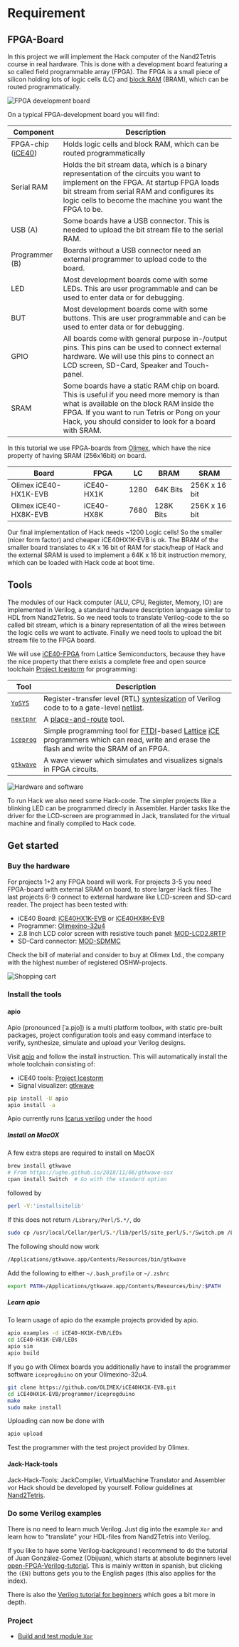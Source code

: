# Requirement

## FPGA-Board

In this project we will implement the Hack computer of the Nand2Tetris course in real hardware.
This is done with a development board featuring a so called field programmable array (FPGA).
The FPGA is a small piece of silicon holding lots of logic cells (LC) and [block RAM](https://nandland.com/lesson-15-what-is-a-block-ram-bram/) (BRAM), which can be routed programmatically.

![FPGA development board](images/FPGA.png)

On a typical FPGA-development board you will find:

|Component | Description|
|-|-|
|FPGA-chip ([iCE40](https://en.wikipedia.org/wiki/ICE_(FPGA)#iCE40_(40_nm))) | Holds logic cells and block RAM, which can be routed programmatically |
|Serial RAM | Holds the bit stream data, which is a binary representation of the circuits you want to implement on the FPGA.  At startup FPGA loads bit stream from serial RAM and configures its logic cells to become the machine you want the FPGA to be. |
| USB (A) | Some boards have a USB connector. This is needed to upload the bit stream file to the serial RAM. |
| Programmer (B) | Boards without a USB connector need an external programmer to upload code to the board. |
| LED | Most development boards come with some LEDs. This are user programmable and can be used to enter data or for debugging. |
| BUT | Most development boards come with some buttons. This are user programmable and can be used to enter data or for debugging. |
| GPIO | All boards come with general purpose in-/output pins. This pins can be used to connect external hardware. We will use this pins to connect an LCD screen, SD-Card, Speaker and Touch-panel. |
| SRAM | Some boards have a static RAM chip on board.  This is useful if you need more memory is than what is available on the block RAM inside the FPGA. If you want to run Tetris or Pong on your Hack, you should consider to look for a board with SRAM. |

In this tutorial we use FPGA-boards from [Olimex](https://www.olimex.com), which have the nice property of having SRAM (256x16bit) on board.

|Board|FPGA|LC|BRAM|SRAM|
|--|---|--|--|--|
|Olimex iCE40-HX1K-EVB|iCE40-HX1K|1280|64K Bits|256K x 16 bit|
|Olimex iCE40-HX8K-EVB|iCE40-HX8K|7680|128K Bits|256K x 16 bit|

Our final implementation of Hack needs ~1200 Logic cells!
So the smaller (nicer form factor) and cheaper iCE40HX1K-EVB is ok.
The BRAM of the smaller board translates to 4K x 16 bit of RAM for stack/heap of Hack and the external SRAM is used to implement a 64K x 16 bit instruction memory, which can be loaded with Hack code at boot time.

## Tools

The modules of our Hack computer (ALU, CPU, Register, Memory, IO) are implemented in Verilog, a standard hardware description language similar to HDL from Nand2Tetris.
So we need tools to translate Verilog-code to the so called bit stream, which is a binary representation of all the wires between the logic cells we want to activate.
Finally we need tools to upload the bit stream file to the FPGA board.

We will use [iCE40-FPGA](https://en.wikipedia.org/wiki/ICE_(FPGA)#iCE40_(40_nm)) from Lattice Semiconductors, because they have the nice property that there exists a complete free and open source toolchain [Project Icestorm](http://www.clifford.at/icestorm/) for programming:

| Tool | Description |
|-|-|
|[`YoSYS`](https://yosyshq.net/yosys/) | Register-transfer level (RTL) [syntesization](https://www.fpga4fun.com/FPGAsoftware5.html) of Verilog code to  to a gate-level [netlist](https://en.wikipedia.org/wiki/Netlist).|
|[`nextpnr`](https://github.com/YosysHQ/nextpnr) | A [place-and-route](https://www.fpga4fun.com/FPGAsoftware5.html) tool.|
| [`iceprog`](https://hedmen.org/icestorm-doc/icestorm.html#iceprog-Invocation) | Simple programming tool for [FTDI](https://ftdichip.com)-based [Lattice](https://www.latticesemi.com) [iCE](https://en.wikipedia.org/wiki/ICE_(FPGA)) programmers which can read, write and erase the flash and write the SRAM of an FPGA.|
| [`gtkwave`](http://gtkwave.sourceforge.net) | A wave viewer which simulates and visualizes signals in FPGA circuits.|

![Hardware and software](images/soft.png)

To run Hack we also need some Hack-code. The simpler projects like a blinking LED can be programmed direcly in Assembler. Harder tasks like the driver for the LCD-screen are programmed in Jack, translated for the virtual machine and finally compiled to Hack code.

## Get started

### Buy the hardware

For projects 1+2 any FPGA board will work.
For projects 3-5 you need FPGA-board with external SRAM on board, to store larger Hack files.
The last projects 6-9 connect to external hardware like  LCD-screen and SD-card reader.
The project has been tested with:

* iCE40 Board: [iCE40HX1K-EVB](https://www.Olimex.com/Products/FPGA/iCE40/) or [iCE40HX8K-EVB](https://www.Olimex.com/Products/FPGA/iCE40/)
* Programmer: [Olimexino-32u4](https://www.Olimex.com/Products/Duino/AVR/OLIMEXINO-32U4/open-source-hardware)
* 2.8 Inch LCD color screen with resistive touch panel: [MOD-LCD2.8RTP](https://www.Olimex.com/Products/Modules/LCD/MOD-LCD2-8RTP)
* SD-Card connector: [MOD-SDMMC](https://www.Olimex.com/Products/Modules/Interface/MOD-SDMMC/open-source-hardware)

Check the bill of material and consider to buy at Olimex Ltd., the company with the highest number of registered OSHW-projects.

![Shopping cart](images/BOM.png)

### Install the tools

#### apio

Apio (pronounced [ˈa.pjo]) is a multi platform toolbox, with static pre-built packages, project configuration tools and easy command interface to verify, synthesize, simulate and upload your Verilog designs.

 Visit [apio](https://github.com/FPGAwars/apio) and follow the install instruction.
 This will automatically install the whole toolchain consisting of:

* iCE40 tools: [Project Icestorm](http://www.clifford.at/icestorm/)
* Signal visualizer: [gtkwave](http://gtkwave.sourceforge.net/)

```bash
pip install -U apio
apio install -a
```

Apio currently runs [Icarus verilog](https://iverilog.fandom.com/wiki/Main_Page) under the hood

##### Install on MacOX

A few extra steps are required to install on MacOX

```bash
brew install gtkwave
# From https://ughe.github.io/2018/11/06/gtkwave-osx
cpan install Switch  # Go with the standard option
```

followed by

```bash
perl -V:'installsitelib'
```

If this does not return `/Library/Perl/5.*/`, do

```bash
sudo cp /usr/local/Cellar/perl/5.*/lib/perl5/site_perl/5.*/Switch.pm /Library/Perl/5.*/
```

The following should now work

```bash
/Applications/gtkwave.app/Contents/Resources/bin/gtkwave
```

Add the following to either `~/.bash_profile` or `~/.zshrc`

```bash
export PATH=/Applications/gtkwave.app/Contents/Resources/bin/:$PATH
```

##### Learn apio

To learn usage of apio do the example projects provided by apio.

```bash
apio examples -d iCE40-HX1K-EVB/LEDs
cd iCE40-HX1K-EVB/LEDs
apio sim
apio build
```

If you go with Olimex boards you additionally have to install the programmer software `iceprogduino` on your Olimexino-32u4.

```bash
git clone https://github.com/OLIMEX/iCE40HX1K-EVB.git
cd iCE40HX1K-EVB/programmer/iceprogduino
make
sudo make install
```

Uploading can now be done with

```bash
apio upload
```

Test the programmer with the test project provided by Olimex.

#### Jack-Hack-tools

Jack-Hack-Tools: JackCompiler, VirtualMachine Translator and Assembler vor Hack should be developed by yourself.
Follow guidelines at [Nand2Tetris](https://www.Nand2Tetris.org/).

### Do some Verilog examples

There is no need to learn much Verilog.
Just dig into the example `Xor` and learn how to "translate" your HDL-files from Nand2Tetris into Verilog.

If you like to have some Verilog-background I recommend to do the tutorial of Juan González-Gomez (Obijuan), which starts at absolute beginners level [open-FPGA-Verilog-tutorial](https://github.com/Obijuan/open-fpga-verilog-tutorial/wiki/Home_EN).
This is mainly written in spanish, but clicking the `(EN)` buttons gets you to the English pages (this also applies for the index).

There is also the [Verilog tutorial for beginners](https://www.chipverify.com/verilog/verilog-tutorial) which goes a bit more in depth.

### Project

* [Build and test module `Xor`](chip_Xor)
